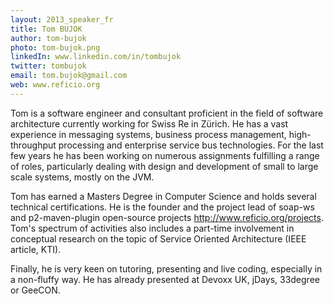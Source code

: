 ```yaml
---
layout: 2013_speaker_fr
title: Tom BUJOK
author: tom-bujok
photo: tom-bujok.png
linkedIn: www.linkedin.com/in/tombujok
twitter: tombujok
email: tom.bujok@gmail.com
web: www.reficio.org
---
```


Tom is a software engineer and consultant proficient in the field of software architecture currently working for Swiss Re in Zürich. He has a vast experience in messaging systems, business process management, high-throughput processing and enterprise service bus technologies. For the last few years he has been working on numerous assignments fulfilling a range of roles, particularly dealing with design and development of small to large scale systems, mostly on the JVM. 

Tom has earned a Masters Degree in Computer Science and holds several technical certifications. He is the founder and the project lead of soap-ws and p2-maven-plugin open-source projects http://www.reficio.org/projects. Tom's spectrum of activities also includes a part-time involvement in conceptual research on the topic of Service Oriented Architecture (IEEE article, KTI). 

Finally, he is very keen on tutoring, presenting and live coding, especially in a non-fluffy way. He has already presented at Devoxx UK, jDays, 33degree or GeeCON.